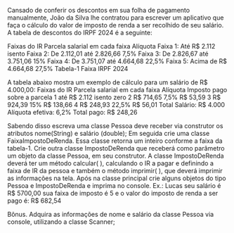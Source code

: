 Cansado de conferir os descontos em sua folha de pagamento manualmente, João da Silva lhe contratou para escrever um aplicativo que faça o cálculo do valor de imposto de renda a ser recolhido de seu salário. A tabela de descontos do IRPF 2024 é a seguinte:

Faixas do IR Parcela salarial em cada faixa Alíquota
Faixa 1: Até R$ 2.112 isento
Faixa 2: De 2.112,01 até 2.826,66 7,5%
Faixa 3: De 2.826,67 até 3.751,06 15%
Faixa 4: De 3.751,07 até 4.664,68 22,5%
Faixa 5: Acima de R$ 4.664,68 27,5%
Tabela-1 Faixa IRPF 2024

A tabela abaixo mostra um exemplo de cálculo para um salário de R$ 4.000,00:
Faixas do IR Parcela salarial em cada faixa Alíquota Imposto pago sobre a parcela
1 até R$ 2.112 isento zero
2 R$ 714,65 7,5% R$ 53,59
3 R$ 924,39 15% R$ 138,66
4 R$ 248,93 22,5% R$ 56,01
Total Salário: R$ 4.000
Alíquota efetiva: 6,2% Total pago: R$ 248,26

Sabendo disso escreva uma classe Pessoa deve receber via construtor os atributos nome(String)
e salário (double);
Em seguida crie uma classe FaixaImpostoDeRenda. Essa classe retorna um inteiro conforme a faixa da tabela-1. Crie outra classe ImpostoDeRenda que receberá como parâmetro um objeto da classe Pessoa, em seu construtor. A classe ImpostoDeRenda deverá ter um método calcular( ),
calculando o IR a pagar e definindo a faixa de IR da pessoa e também o método imprimir( ), que deverá imprimir as informações na tela.
Após na classe principal crie alguns objetos do tipo Pessoa e ImpostoDeRenda e imprima no
console.
Ex.: Lucas seu salário é R$ 5700,00 sua faixa de imposto é 5 e o valor do imposto de renda a ser pago é: R$ 682,54

Bônus.
Adquira as informações de nome e salário da classe Pessoa via console, utilizando a classe
Scanner;
